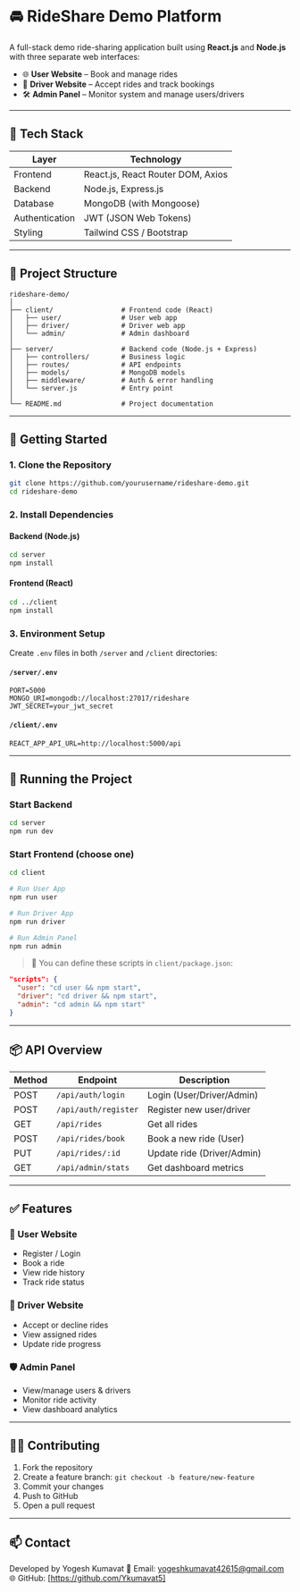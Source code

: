 # 🚘 RideShare Demo Platform

A full-stack demo ride-sharing application built using **React.js** and **Node.js** with three separate web interfaces:

- 🌐 **User Website** – Book and manage rides  
- 🚗 **Driver Website** – Accept rides and track bookings  
- 🛠️ **Admin Panel** – Monitor system and manage users/drivers  

---

## 🧰 Tech Stack

| Layer       | Technology                     |
|-------------|--------------------------------|
| Frontend    | React.js, React Router DOM, Axios |
| Backend     | Node.js, Express.js            |
| Database    | MongoDB (with Mongoose)        |
| Authentication | JWT (JSON Web Tokens)       |
| Styling     | Tailwind CSS / Bootstrap       |

---

## 📁 Project Structure

```
rideshare-demo/
│
├── client/                 # Frontend code (React)
│   ├── user/               # User web app
│   ├── driver/             # Driver web app
│   └── admin/              # Admin dashboard
│
├── server/                 # Backend code (Node.js + Express)
│   ├── controllers/        # Business logic
│   ├── routes/             # API endpoints
│   ├── models/             # MongoDB models
│   ├── middleware/         # Auth & error handling
│   └── server.js           # Entry point
│
└── README.md               # Project documentation
```

---

## 🚀 Getting Started

### 1. Clone the Repository

```bash
git clone https://github.com/yourusername/rideshare-demo.git
cd rideshare-demo
```

### 2. Install Dependencies

#### Backend (Node.js)

```bash
cd server
npm install
```

#### Frontend (React)

```bash
cd ../client
npm install
```

### 3. Environment Setup

Create `.env` files in both `/server` and `/client` directories:

#### `/server/.env`

```env
PORT=5000
MONGO_URI=mongodb://localhost:27017/rideshare
JWT_SECRET=your_jwt_secret
```

#### `/client/.env`

```env
REACT_APP_API_URL=http://localhost:5000/api
```

---

## 🧪 Running the Project

### Start Backend

```bash
cd server
npm run dev
```

### Start Frontend (choose one)

```bash
cd client

# Run User App
npm run user

# Run Driver App
npm run driver

# Run Admin Panel
npm run admin
```

> 📌 You can define these scripts in `client/package.json`:
```json
"scripts": {
  "user": "cd user && npm start",
  "driver": "cd driver && npm start",
  "admin": "cd admin && npm start"
}
```

---

## 📦 API Overview

| Method | Endpoint            | Description              |
|--------|---------------------|--------------------------|
| POST   | `/api/auth/login`   | Login (User/Driver/Admin)|
| POST   | `/api/auth/register`| Register new user/driver |
| GET    | `/api/rides`        | Get all rides            |
| POST   | `/api/rides/book`   | Book a new ride (User)   |
| PUT    | `/api/rides/:id`    | Update ride (Driver/Admin) |
| GET    | `/api/admin/stats`  | Get dashboard metrics    |

---

## ✅ Features

### 👤 User Website
- Register / Login  
- Book a ride  
- View ride history  
- Track ride status  

### 🚗 Driver Website
- Accept or decline rides  
- View assigned rides  
- Update ride progress  

### 🛡️ Admin Panel
- View/manage users & drivers  
- Monitor ride activity  
- View dashboard analytics  

---

## 🧑‍💻 Contributing

1. Fork the repository  
2. Create a feature branch: `git checkout -b feature/new-feature`  
3. Commit your changes  
4. Push to GitHub  
5. Open a pull request  

---

## 📫 Contact

Developed by Yogesh Kumavat
📧 Email: yogeshkumavat42615@gmail.com  
🌐 GitHub: [https://github.com/Ykumavat5]
